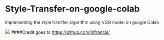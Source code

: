 # Style-Transfer-on-google-colab
Implementing the style transfer algorithm using VGG model on google Colab 


![](run1gif.gif)
####Credit goes to https://github.com/ldfrancis/
